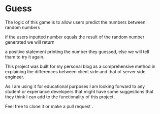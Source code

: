 # Guess

The logic of this game is to allow users predict the numbers between random numbers

if the users  inputted number equals the result of the random number generated we will return 

a positive statement  printing the number they guessed, else we will tell tham to try it again.

This project was built for my personal blog as a comprehensive method in explaining the differences between
client side and that of server side engineer.

As I am using it for educational purposes I am looking forward to any student or experiance developers
that might have some suggestions that they think I can add to the functionality of this project.


Feel free to clone it or make a pull request .
